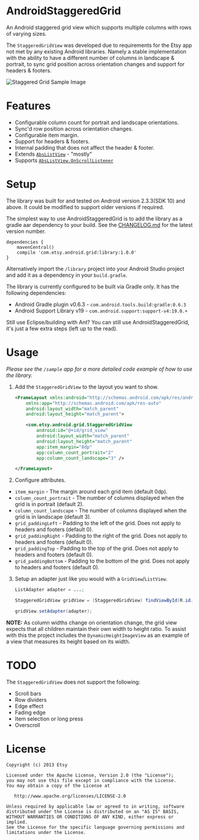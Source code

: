 AndroidStaggeredGrid
=====================

An Android staggered grid view which supports multiple columns with rows of varying sizes.

The `StaggeredGridView` was developed due to requirements for the Etsy app not met by any existing Android libraries.
Namely a stable implementation with the ability to have a different number of columns in landscape & portrait,
to sync grid position across orientation changes and support for headers & footers.

![Staggered Grid Sample Image][1]

Features
=====

 * Configurable column count for portrait and landscape orientations.
 * Sync'd row position across orientation changes.
 * Configurable item margin.
 * Support for headers & footers.
 * Internal padding that does not affect the header & footer.
 * Extends [`AbsListView`](http://developer.android.com/reference/android/widget/AbsListView.html) - "mostly"
 * Supports [`AbsListView.OnScrollListener`](http://developer.android.com/reference/android/widget/AbsListView.OnScrollListener.html)

Setup
=====

The library was built for and tested on Android version 2.3.3(SDK 10) and above. It could be modified to support older versions if required.

The simplest way to use AndroidStaggeredGrid is to add the library as a gradle aar dependency to your build. See the [CHANGELOG.md](https://github.com/etsy/AndroidStaggeredGrid/blob/master/CHANGELOG.md) for the latest version number.

```
dependencies {
    mavenCentral()
    compile 'com.etsy.android.grid:library:1.0.0'
}
```

Alternatively import the `/library` project into your Android Studio project and add it as a dependency in your `build.gradle`.

The library is currently configured to be built via Gradle only. It has the following dependencies:

 * Android Gradle plugin v0.6.3 - `com.android.tools.build:gradle:0.6.3`
 * Android Support Library v19 - `com.android.support:support-v4:19.0.+`

Still use Eclipse/building with Ant? You can still use AndroidStaggeredGrid, it's just a few extra steps (left up to the read).

Usage
=====

*Please see the `/sample` app for a more detailed code example of how to use the library.*

1. Add the `StaggeredGridView` to the layout you want to show.
    ```xml
    <FrameLayout xmlns:android="http://schemas.android.com/apk/res/android"
        xmlns:app="http://schemas.android.com/apk/res-auto"
        android:layout_width="match_parent"
        android:layout_height="match_parent">
    
        <com.etsy.android.grid.StaggeredGridView
            android:id="@+id/grid_view"
            android:layout_width="match_parent"
            android:layout_height="match_parent"
            app:item_margin="8dp"
            app:column_count_portrait="2"
            app:column_count_landscape="3" />
    
    </FrameLayout>
    ```
2. Configure attributes.
 * `item_margin` - The margin around each grid item (default 0dp).
 * `column_count_portrait` - The number of columns displayed when the grid is in portrait (default 2).
 * `column_count_landscape` - The number of columns displayed when the grid is in landscape (default 3).
 * `grid_paddingLeft` - Padding to the left of the grid. Does not apply to headers and footers (default 0).
 * `grid_paddingRight` - Padding to the right of the grid. Does not apply to headers and footers (default 0).
 * `grid_paddingTop` - Padding to the top of the grid. Does not apply to headers and footers (default 0).
 * `grid_paddingBottom` - Padding to the bottom of the grid. Does not apply to headers and footers (default 0).
3. Setup an adapter just like you would with a `GridView`/`ListView`.
    ```java
    ListAdapter adapter = ...;

    StaggeredGridView gridView = (StaggeredGridView) findViewById(R.id.grid_view);

    gridView.setAdapter(adapter);
    ```
**NOTE:**
As column widths change on orientation change, the grid view expects that all children
maintain their own width to height ratio. To assist with this the project includes the
`DynamicHeightImageView` as an example of a view that measures its height based on its width.

TODO
=====

The `StaggeredGridView` does not support the following:

 * Scroll bars
 * Row dividers
 * Edge effect
 * Fading edge
 * Item selection or long press
 * Overscroll

License
=======

    Copyright (c) 2013 Etsy

    Licensed under the Apache License, Version 2.0 (the "License");
    you may not use this file except in compliance with the License.
    You may obtain a copy of the License at

       http://www.apache.org/licenses/LICENSE-2.0

    Unless required by applicable law or agreed to in writing, software
    distributed under the License is distributed on an "AS IS" BASIS,
    WITHOUT WARRANTIES OR CONDITIONS OF ANY KIND, either express or implied.
    See the License for the specific language governing permissions and
    limitations under the License.

[1]: http://f.cl.ly/items/2z1B0Y0M0G0O2k1l3J03/Trending.png
